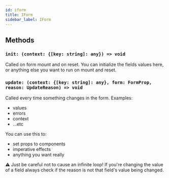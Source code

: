 ```yaml
---
id: iform
title: IForm
sidebar_label: IForm
---
```


## Methods

### `init: (context: {[key: string]: any}) => void`

Called on form mount and on reset. You can initialize the fields values here, or anything else you want to run on mount and reset.

### `update: (context: {[key: string]: any}, form: FormProp, reason: UpdateReason) => void`

Called every time something changes in the form. Examples:

- values
- errors
- context
- ...etc

You can use this to:

- set props to components
- imperative effects
- anything you want really

⚠️ Just be careful not to cause an infinite loop! If you're changing the value of a field always check if the reason is not that field's value being changed.
